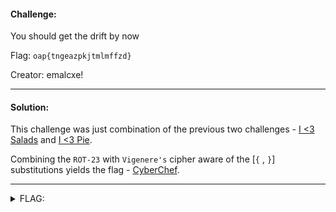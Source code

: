 #### Challenge:

You should get the drift by now

Flag:
`oap{tngeazpkjtmlmffzd}`

Creator: emalcxe!

---

#### Solution:

This challenge was just combination of the previous two challenges - [I <3 Salads](../I_3_Salads/README.md) and [I <3 Pie](../I_3_Pie/README.md).

Combining the `ROT-23` with `Vigenere's` cipher aware of the [`{` , `}`] substitutions yields the flag - [CyberChef](https://gchq.github.io/CyberChef/#recipe=ROT13(true,true,false,23)Vigen%C3%A8re_Decode('pie')&input=b2FwWHRuZ2VhenBranRtbG1mZnpkWA).

---

<details><summary>FLAG:</summary>

```
wpi{igotthedriftbynow}
```

</details>
<br/>

